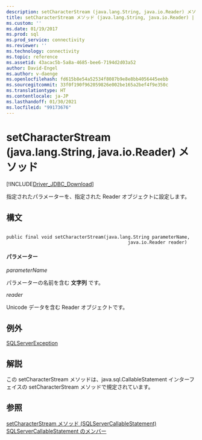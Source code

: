 ```yaml
---
description: setCharacterStream (java.lang.String, java.io.Reader) メソッド
title: setCharacterStream メソッド (java.lang.String, java.io.Reader) | Microsoft Docs
ms.custom: ''
ms.date: 01/19/2017
ms.prod: sql
ms.prod_service: connectivity
ms.reviewer: ''
ms.technology: connectivity
ms.topic: reference
ms.assetid: 43acac5b-5a8a-4685-bee6-7194d2d03a52
author: David-Engel
ms.author: v-daenge
ms.openlocfilehash: fd615b8e54a52534f8087b9e8e8bb4056445eebb
ms.sourcegitcommit: 33f0f190f962059826e002be165a2bef4f9e350c
ms.translationtype: HT
ms.contentlocale: ja-JP
ms.lasthandoff: 01/30/2021
ms.locfileid: "99173676"
---
```

# <a name="setcharacterstream-method-javalangstring-javaioreader"></a>setCharacterStream (java.lang.String, java.io.Reader) メソッド
[!INCLUDE[Driver_JDBC_Download](../../../includes/driver_jdbc_download.md)]

  指定されたパラメーターを、指定された Reader オブジェクトに設定します。  
  
## <a name="syntax"></a>構文  
  
```  
  
public final void setCharacterStream(java.lang.String parameterName,  
                                             java.io.Reader reader)  
```  
  
#### <a name="parameters"></a>パラメーター  
 *parameterName*  
  
 パラメーターの名前を含む **文字列** です。  
  
 *reader*  
  
 Unicode データを含む Reader オブジェクトです。  
  
## <a name="exceptions"></a>例外  
 [SQLServerException](../../../connect/jdbc/reference/sqlserverexception-class.md)  
  
## <a name="remarks"></a>解説  
 この setCharacterStream メソッドは、java.sql.CallableStatement インターフェイスの setCharacterStream メソッドで規定されています。  
  
## <a name="see-also"></a>参照  
 [setCharacterStream メソッド &#40;SQLServerCallableStatement&#41;](../../../connect/jdbc/reference/setcharacterstream-method-sqlservercallablestatement.md)   
 [SQLServerCallableStatement のメンバー](../../../connect/jdbc/reference/sqlservercallablestatement-members.md)  
  
  
